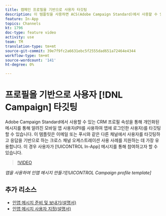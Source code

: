 ```yaml
---
title: 캠페인 프로필을 기반으로 사용자 타깃팅
description: 이 템플릿을 사용하면 ACS(Adobe Campaign Standard)에서 사용할 수 있는 CRM 프로필 속성을 통해 개인화된 메시지를 통해 알려진 모바일 앱 사용자를 타깃팅할 수 있습니다.
feature: In-App
topics: Channels
kt: 1796
doc-type: feature video
activity: use
team: TM
translation-type: tm+mt
source-git-commit: 39e7f9fc2a6631ebc5f2555dad651a72464e4344
workflow-type: tm+mt
source-wordcount: '141'
ht-degree: 0%

---
```



# 프로필을 기반으로 사용자 [!DNL Campaign] 타깃팅

Adobe Campaign Standard에서 사용할 수 있는 CRM 프로필 속성을 통해 개인화된 메시지를 통해 알려진 모바일 앱 사용자(PII를 사용하여 앱에 로그인한 사용자)를 타깃팅할 수 있습니다. 이 템플릿은 이메일 또는 푸시와 같은 다른 채널에서 사용자를 타깃팅하고 응답을 기반으로 하는 크로스 채널 오케스트레이션 사용 사례를 지원하는 데 가장 유용합니다. 이 경우 사용자가 [!UICONTROL In-App] 메시지를 통해 참여하고자 할 수 있습니다.

>[!VIDEO](https://video.tv.adobe.com/v/26200?quality=12)

*앱을 사용하여 인앱 메시지 만들기[!UICONTROL Campaign profile template]*

## 추가 리소스

* [인앱 메시지 준비 및 보내기(설명서)](https://docs.adobe.com/content/help/en/campaign-standard/using/communication-channels/in-app-messaging/preparing-and-sending-an-in-app-message.html)
* [인앱 메시지 사용자 지정(설명서)](https://docs.adobe.com/content/help/en/campaign-standard/using/communication-channels/in-app-messaging/customizing-an-in-app-message.html)

